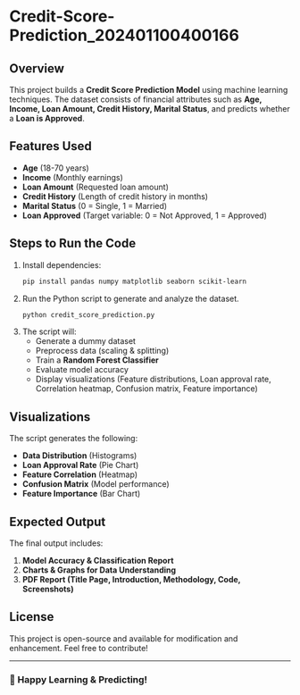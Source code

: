 # Credit-Score-Prediction_202401100400166 

## Overview
This project builds a **Credit Score Prediction Model** using machine learning techniques. The dataset consists of financial attributes such as **Age, Income, Loan Amount, Credit History, Marital Status**, and predicts whether a **Loan is Approved**.

## Features Used
- **Age** (18-70 years)
- **Income** (Monthly earnings)
- **Loan Amount** (Requested loan amount)
- **Credit History** (Length of credit history in months)
- **Marital Status** (0 = Single, 1 = Married)
- **Loan Approved** (Target variable: 0 = Not Approved, 1 = Approved)

## Steps to Run the Code
1. Install dependencies:  
   ```sh
   pip install pandas numpy matplotlib seaborn scikit-learn
   ```
2. Run the Python script to generate and analyze the dataset.
   ```sh
   python credit_score_prediction.py
   ```
3. The script will:
   - Generate a dummy dataset
   - Preprocess data (scaling & splitting)
   - Train a **Random Forest Classifier**
   - Evaluate model accuracy
   - Display visualizations (Feature distributions, Loan approval rate, Correlation heatmap, Confusion matrix, Feature importance)

## Visualizations
The script generates the following:
- **Data Distribution** (Histograms)
- **Loan Approval Rate** (Pie Chart)
- **Feature Correlation** (Heatmap)
- **Confusion Matrix** (Model performance)
- **Feature Importance** (Bar Chart)

## Expected Output
The final output includes:
1. **Model Accuracy & Classification Report**
2. **Charts & Graphs for Data Understanding**
3. **PDF Report (Title Page, Introduction, Methodology, Code, Screenshots)**

## License
This project is open-source and available for modification and enhancement. Feel free to contribute!

---
### 🚀 Happy Learning & Predicting!

